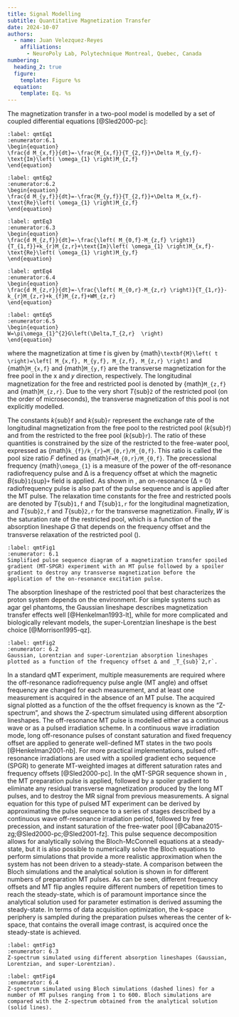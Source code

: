 ```yaml
---
title: Signal Modelling
subtitle: Quantitative Magnetization Transfer
date: 2024-10-07
authors:
  - name: Juan Velezquez-Reyes
    affiliations:
      - NeuroPoly Lab, Polytechnique Montreal, Quebec, Canada
numbering:
  heading_2: true
  figure:
    template: Figure %s
  equation:
    template: Eq. %s
---
```


The magnetization transfer in a two-pool model is modelled by a set of coupled differential equations [@Sled2000-pc]:

```{math}
:label: qmtEq1
:enumerator:6.1
\begin{equation}
\frac{d M_{x,f}}{dt}=-\frac{M_{x,f}}{T_{2,f}}+\Delta M_{y,f}-\text{Im}\left( \omega_{1} \right)M_{z,f}
\end{equation}
```

```{math}
:label: qmtEq2
:enumerator:6.2
\begin{equation}
\frac{d M_{y,f}}{dt}=-\frac{M_{y,f}}{T_{2,f}}+\Delta M_{x,f}-\text{Re}\left( \omega_{1} \right)M_{z,f}
\end{equation}
```

```{math}
:label: qmtEq3
:enumerator:6.3
\begin{equation}
\frac{d M_{z,f}}{dt}=-\frac{\left( M_{0,f}-M_{z,f} \right)}{T_{1,f}}+k_{r}M_{z,r}+\text{Im}\left( \omega_{1} \right)M_{x,f}-\text{Re}\left( \omega_{1} \right)M_{y,f}
\end{equation}
```

```{math}
:label: qmtEq4
:enumerator:6.4
\begin{equation}
\frac{d M_{z,r}}{dt}=-\frac{\left( M_{0,r}-M_{z,r} \right)}{T_{1,r}}-k_{r}M_{z,r}+k_{f}M_{z,f}+WM_{z,r}
\end{equation}
```

```{math}
:label: qmtEq5
:enumerator:6.5
\begin{equation}
W=\pi\omega_{1}^{2}G\left(\Delta,T_{2,r}  \right)
\end{equation}
```

where the magnetization at time _t_ is given by {math}`\textbf{M}\left( t \right)=\left[ M_{x,f}, M_{y,f}, M_{z,f}, M_{z,r} \right]` and {math}`M_{x,f}` and {math}`M_{y,f}` are the transverse magnetization for the free pool in the x and 𝑦 direction, respectively. The longitudinal magnetization for the free and restricted pool is denoted by {math}`M_{z,f}` and {math}`M_{z,r}`. Due to the very short _T_{sub}`2` of the restricted pool (on the order of microseconds), the transverse magnetization of this pool is not explicitly modelled.

The constants _k_{sub}`f` and _k_{sub}`r` represent the exchange rate of the longitudinal magnetization from the free pool to the restricted pool (_k_{sub}`f`) and from the restricted to the free pool (_k_{sub}`r`). The ratio of these quantities is constrained by the size of the restricted to the free-water pool, expressed as {math}`k_{f}/k_{r}=M_{0,r}/M_{0,f}`. This ratio is called the pool size ratio _F_ defined as {math}`F=M_{0,r}/M_{0,f}`. The precessional frequency {math}`\omega_{1}` is a measure of the power of the off-resonance radiofrequency pulse and ∆ is a frequency offset at which the magnetic _B_{sub}`1`{sup}`+` field is applied. As shown in [](#qmtFig1), an on-resonance (∆ = 0) radiofrequency pulse is also part of the pulse sequence and is applied after the MT pulse. The relaxation time constants for the free and restricted pools are denoted by _T_{sub}`1,f` and _T_{sub}`1,r` for the longitudinal magnetization, and _T_{sub}`2,f` and _T_{sub}`2,r` for the transverse magnetization. Finally,  𝑊 is the saturation rate of the restricted pool, which is a function of the absorption lineshape  𝐺 that depends on the frequency offset and the transverse relaxation of the restricted pool ([](#qmtFig2)).

```{figure} img/mtspgr_pulsesequence.png
:label: qmtFig1
:enumerator: 6.1
Simplified pulse sequence diagram of a magnetization transfer spoiled gradient (MT-SPGR) experiment with an MT pulse followed by a spoiler gradient to destroy any transverse magnetization before the application of the on-resonance excitation pulse.
```

The absorption lineshape of the restricted pool that best characterizes the proton system depends on the environment. For simple systems such as agar gel phantoms, the Gaussian lineshape describes magnetization transfer effects well [@Henkelman1993-lt], while for more complicated and biologically relevant models, the super-Lorentzian lineshape is the best choice [@Morrison1995-qz].

```{figure} #qmtFig1jn
:label: qmtFig2
:enumerator: 6.2
Gaussian, Lorentzian and super-Lorentzian absorption lineshapes plotted as a function of the frequency offset ∆ and _T_{sub}`2,r`.
```

In a standard qMT experiment, multiple measurements are required where the off-resonance radiofrequency pulse angle (MT angle) and offset frequency are changed for each measurement, and at least one measurement is acquired in the absence of an MT pulse. The acquired signal plotted as a function of the the offset frequency is known as the “Z-spectrum”, and [](#qmtFig3) shows the Z-spectrum simulated using different absorption lineshapes. The off-resonance MT pulse is modelled either as a continuous wave or as a pulsed irradiation scheme. In a continuous wave irradiation mode, long off-resonance pulses of constant saturation and fixed frequency offset are applied to generate well-defined MT states in the two pools [@Henkelman2001-nb]. For more practical implementations, pulsed off-resonance irradiations are used with a spoiled gradient echo sequence (SPGR) to generate MT-weighted images at different saturation rates and frequency offsets [@Sled2000-pc]. In the qMT-SPGR sequence shown in [](#qmtFig1), the MT preparation pulse is applied, followed by a spoiler gradient to eliminate any residual transverse magnetization produced by the long MT pulses, and to destroy the MR signal from previous measurements. A signal equation for this type of pulsed MT experiment can be derived by approximating the pulse sequence to a series of stages described by a continuous wave off-resonance irradiation period, followed by free precession, and instant saturation of the free-water pool [@Cabana2015-zg;@Sled2000-pc;@Sled2001-fz]. This pulse sequence decomposition allows for analytically solving the Bloch-McConnell equations at a steady-state, but it is also possible to numerically solve the Bloch equations to perform simulations that provide a more realistic approximation when the system has not been driven to a steady-state. A comparison between the Bloch simulations and the analytical solution is shown in [](#qmtFig4) for different numbers of preparation MT pulses. As can be seen, different frequency offsets and MT flip angles require different numbers of repetition times to reach the steady-state, which is of paramount importance since the analytical solution used for parameter estimation is derived assuming the steady-state. In terms of data acquisition optimization, the k-space periphery is sampled during the preparation pulses whereas the center of k-space, that contains the overall image contrast, is acquired once the steady-state is achieved.

```{figure} #qmtFig2jn
:label: qmtFig3
:enumerator: 6.3
Z-spectrum simulated using different absorption lineshapes (Gaussian, Lorentzian, and super-Lorentzian).
```

```{figure} #qmtFig3jn
:label: qmtFig4
:enumerator: 6.4
Z-spectrum simulated using Bloch simulations (dashed lines) for a number of MT pulses ranging from 1 to 600. Bloch simulations are compared with the Z-spectrum obtained from the analytical solution (solid lines).
```
